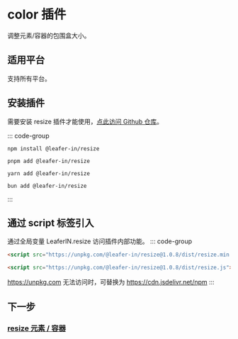 # color 插件

调整元素/容器的包围盒大小。

## 适用平台

支持所有平台。

## 安装插件

需要安装 resize 插件才能使用，[点此访问 Github 仓库](https://github.com/leaferjs/leafer-in/tree/main/packages/resize)。

::: code-group

```sh[npm]
npm install @leafer-in/resize
```

```sh[pnpm]
pnpm add @leafer-in/resize
```

```sh[yarn]
yarn add @leafer-in/resize
```

```sh[bun]
bun add @leafer-in/resize
```

:::

## 通过 script 标签引入

通过全局变量 LeaferIN.resize 访问插件内部功能。
::: code-group

```html [resize.min]
<script src="https://unpkg.com/@leafer-in/resize@1.0.8/dist/resize.min.js"></script>
```

```html [resize]
<script src="https://unpkg.com/@leafer-in/resize@1.0.8/dist/resize.js"></script>
```

https://unpkg.com 无法访问时，可替换为 https://cdn.jsdelivr.net/npm
:::

## 下一步

### [resize 元素 / 容器](/reference/property/resize.md)
